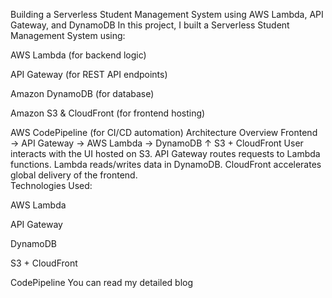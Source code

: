 Building a Serverless Student Management System using AWS Lambda, API Gateway, and DynamoDB
In this project, I built a Serverless Student Management System using:

AWS Lambda (for backend logic)

API Gateway (for REST API endpoints)

Amazon DynamoDB (for database)

Amazon S3 & CloudFront (for frontend hosting)

AWS CodePipeline (for CI/CD automation)
Architecture Overview
Frontend → API Gateway → AWS Lambda → DynamoDB
                            ↑
                      S3 + CloudFront
User interacts with the UI hosted on S3.
 API Gateway routes requests to Lambda functions.
 Lambda reads/writes data in DynamoDB.
 CloudFront accelerates global delivery of the frontend.  
 Technologies Used:

AWS Lambda

API Gateway

DynamoDB

S3 + CloudFront

CodePipeline
You can read my detailed blog  


                      

                      
